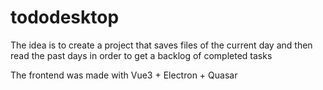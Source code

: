# tododesktop

The idea is to create a project that saves files of the current day
and then read the past days in order to get a backlog of
completed tasks 

The frontend was made with Vue3 + Electron + Quasar
